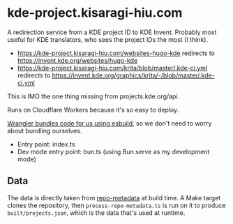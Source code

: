# kde-project.kisaragi-hiu.com

A redirection service from a KDE project ID to KDE Invent. Probably most useful for KDE translators, who sees the project IDs the most (I think).

- https://kde-project.kisaragi-hiu.com/websites-hugo-kde redirects to https://invent.kde.org/websites/hugo-kde
- https://kde-project.kisaragi-hiu.com/krita/blob/master/.kde-ci.yml redirects to https://invent.kde.org/graphics/krita/-/blob/master/.kde-ci.yml

This is IMO the one thing missing from projects.kde.org/api.

Runs on Cloudflare Workers because it's so easy to deploy.

[Wrangler bundles code for us using esbuild](https://developers.cloudflare.com/workers/wrangler/bundling/), so we don't need to worry about bundling ourselves.

- Entry point: index.ts
- Dev mode entry point: bun.ts (using Bun.serve as my development mode)

## Data

The data is directly taken from [repo-metadata](https://invent.kde.org/sysadmin/repo-metadata/) at build time. A Make target clones the repository, then `process-repo-metadata.ts` is run on it to produce `built/projects.json`, which is the data that's used at runtime.
